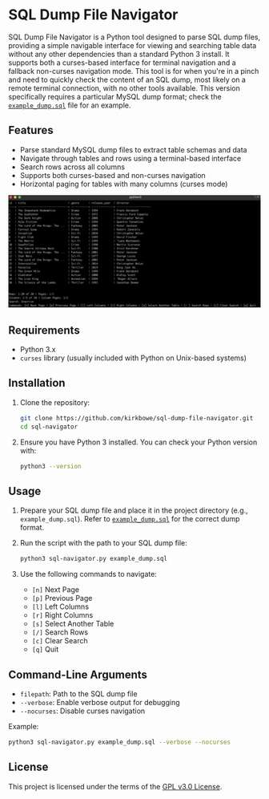 # SQL Dump File Navigator

SQL Dump File Navigator is a Python tool designed to parse SQL dump files, providing a simple navigable interface for viewing and searching table data without any other dependencies than a standard Python 3 install. It supports both a curses-based interface for terminal navigation and a fallback non-curses navigation mode.  This tool is for when you're in a pinch and need to quickly check the content of an SQL dump, most likely on a remote terminal connection, with no other tools available.  This version specifically requires a particular MySQL dump format; check the [`example_dump.sql`](example_dump.sql) file for an example.

## Features

- Parse standard MySQL dump files to extract table schemas and data
- Navigate through tables and rows using a terminal-based interface
- Search rows across all columns
- Supports both curses-based and non-curses navigation
- Horizontal paging for tables with many columns (curses mode)

![SQL Navigator Screenshot](sql-navigator.png)

## Requirements

- Python 3.x
- `curses` library (usually included with Python on Unix-based systems)

## Installation

1. Clone the repository:
    ```sh
    git clone https://github.com/kirkbowe/sql-dump-file-navigator.git
    cd sql-navigator
    ```

2. Ensure you have Python 3 installed. You can check your Python version with:
    ```sh
    python3 --version
    ```

## Usage

1. Prepare your SQL dump file and place it in the project directory (e.g., `example_dump.sql`).  Refer to [`example_dump.sql`](example_dump.sql) for the correct dump format.

2. Run the script with the path to your SQL dump file:
    ```sh
    python3 sql-navigator.py example_dump.sql
    ```

3. Use the following commands to navigate:
    - `[n]` Next Page
    - `[p]` Previous Page
    - `[l]` Left Columns
    - `[r]` Right Columns
    - `[s]` Select Another Table
    - `[/]` Search Rows
    - `[c]` Clear Search
    - `[q]` Quit

## Command-Line Arguments

- `filepath`: Path to the SQL dump file
- `--verbose`: Enable verbose output for debugging
- `--nocurses`: Disable curses navigation

Example:
```sh
python3 sql-navigator.py example_dump.sql --verbose --nocurses
```

## License

This project is licensed under the terms of the [GPL v3.0 License](LICENSE).





